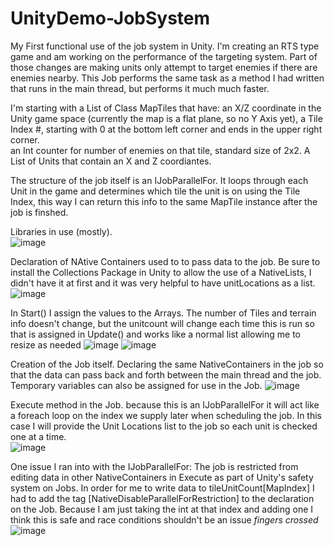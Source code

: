 # UnityDemo-JobSystem
My First functional use of the job system in Unity. I'm creating an RTS type game and am working on the performance of the targeting system.  Part of those changes are making units only attempt to target enemies if there are enemies nearby. This Job performs the same task as a method I had written that runs in the main thread, but performs it much much faster.  

I'm starting with a List of Class MapTiles that have:
  an X/Z coordinate in the Unity game space (currently the map is a flat plane, so no Y Axis yet), 
  a Tile Index #, starting with 0 at the bottom left corner and ends in the upper right corner.  
  an Int counter for number of enemies on that tile,
  standard size of 2x2.
A List of Units that contain an X and Z coordiantes.

The structure of the job itself is an IJobParallelFor.  It loops through each Unit in the game and determines which tile the unit is on using the Tile Index, this way I can return this info to the same MapTile instance after the job is finshed.

Libraries in use (mostly).  
![image](https://user-images.githubusercontent.com/107947089/196184258-57315ea0-334d-4150-814f-2896219492b8.png)

Declaration of NAtive Containers used to to pass data to the job. Be sure to install the Collections Package in Unity to allow the use of a NativeLists, I didn't have it at first and it was very helpful to have unitLocations as a list. 
![image](https://user-images.githubusercontent.com/107947089/196184587-f3d24d58-521c-4529-a9c5-617d860d03cc.png)

In Start() I assign the values to the Arrays.  The number of Tiles and terrain info doesn't change, but the unitcount will change each time this is run so that is assigned in Update() and works like a normal list allowing me to resize as needed
![image](https://user-images.githubusercontent.com/107947089/196185430-4bc8b68e-c771-474a-9def-7874fa99a6a9.png)
![image](https://user-images.githubusercontent.com/107947089/196185540-c2bd34a7-1510-45e4-b110-91a30689da6f.png)

Creation of the Job itself. Declaring the same NativeContainers in the job so that the data can pass back and forth between the main thread and the job. Temporary variables can also be assigned for use in the Job.
![image](https://user-images.githubusercontent.com/107947089/196185940-87c6948e-8991-4993-9fb4-8807b800c316.png)

Execute method in the Job. because this is an IJobParallelFor it will act like a foreach loop on the index we supply later when scheduling the job. In this case I will provide the Unit Locations list to the job so each unit is checked one at a time.  
![image](https://user-images.githubusercontent.com/107947089/196186340-f6282e22-fe9b-4829-bf6a-dede57c426a8.png)

One issue I ran into with the IJobParallelFor:  The job is restricted from editing data in other NativeContainers in Execute as part of Unity's safety system on Jobs.  In order for me to write data to tileUnitCount[MapIndex] I had to add the tag [NativeDisableParallelForRestriction] to the declaration on the Job.  Because I am just taking the int at that index and adding one I think this is safe and race conditions shouldn't be an issue *fingers crossed*
![image](https://user-images.githubusercontent.com/107947089/196193628-6e233420-9110-430c-b094-59358f8ad101.png)








